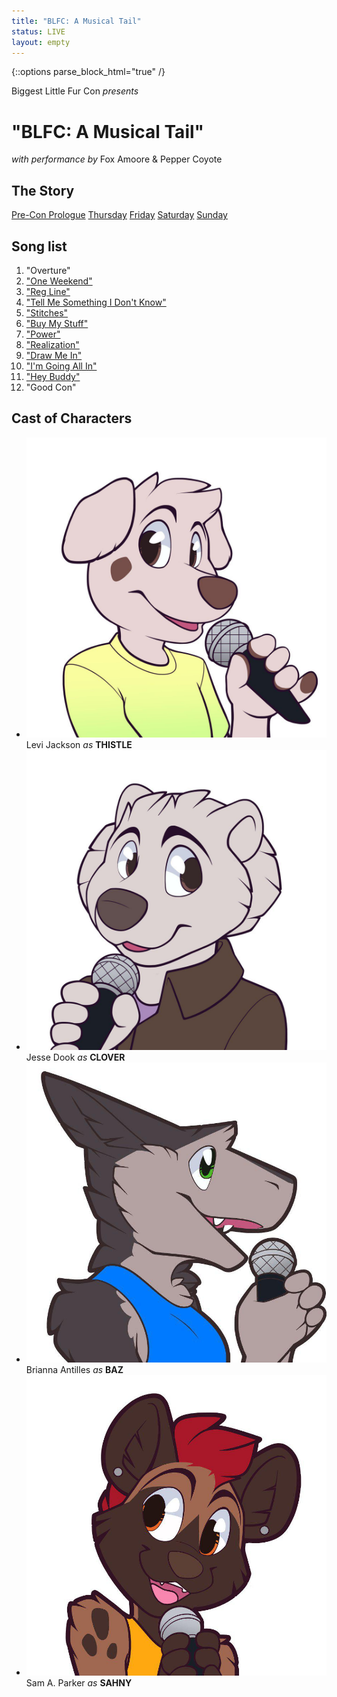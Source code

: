 ```yaml
---
title: "BLFC: A Musical Tail"
status: LIVE
layout: empty
---
```

{::options parse_block_html="true" /}

<div id="titlecard">
Biggest Little Fur Con
<em>presents</em>
<h1>"BLFC: A Musical Tail"</h1>
<em>with performance by</em>
Fox Amoore &amp; Pepper Coyote
</div>



<div id="" class="one-full bg-three textcenter">
<div class="page-wrapper">
<h2>The Story</h2>
<a href="/theme/story-00" class="button">Pre-Con Prologue</a>
<a href="/theme/story-thursday" class="button">Thursday</a>
<a href="/theme/story-friday" class="button">Friday</a>
<a href="/theme/story-saturday" class="button">Saturday</a>
<a href="/theme/story-sunday" class="button">Sunday</a>
</div>
</div>


<div id="card-playlist" class="textcenter one-full bg-two">
<h2>Song list</h2>
<ol>
	<li>"Overture"</li>
	<li><a href="https://foxamoore.bandcamp.com/track/one-weekend" target="_blank">"One Weekend"</a></li>
	<li><a href="https://foxamoore.bandcamp.com/track/reg-line" target="_blank">"Reg Line"</a></li>
	<li><a href="https://foxamoore.bandcamp.com/track/tell-me-something" target="_blank">"Tell Me Something I Don't Know"</a></li>
	<li><a href="https://foxamoore.bandcamp.com/track/stitches" target="_blank">"Stitches"</a></li>
	<li><a href="https://foxamoore.bandcamp.com/track/buy-my-stuff" target="_blank">"Buy My Stuff"</a></li>
	<li><a href="https://foxamoore.bandcamp.com/track/power" target="_blank">"Power"</a></li>
	<li><a href="https://foxamoore.bandcamp.com/track/realization" target="_blank">"Realization"</a></li>
	<li><a href="https://foxamoore.bandcamp.com/track/draw-me-in" target="_blank">"Draw Me In"</a></li>
	<li><a href="https://foxamoore.bandcamp.com/track/goin-all-in" target="_blank">"I'm Going All In"</a></li>
	<li><a href="https://foxamoore.bandcamp.com/track/hey-buddy" target="_blank">"Hey Buddy"</a></li>
	<li>"Good Con"</li>
</ol>

<div class="clear"></div>
</div>


<div id="card-characters-container" class="one-full bg-four textcenter">
<h2>Cast of Characters</h2>

<ul id="card-characters">
	<li class="one_fourth">
		<img src="/assets/theme/art-thistle.jpg">
		Levi Jackson
		<em>as</em>
		<strong>THISTLE</strong>
	</li>
	<li class="one_fourth">
		<img src="/assets/theme/art-clover.jpg">
		Jesse Dook
		<em>as</em>
		<strong>CLOVER</strong>
	</li>
	<li class="one_fourth">
		<img src="/assets/theme/art-baz.jpg">
		Brianna Antilles
		<em>as</em>
		<strong>BAZ</strong>
	</li>
	<li class="one_fourth">
		<img src="/assets/theme/art-sahny.jpg">
		Sam A. Parker
		<em>as</em>
		<strong>SAHNY</strong>
	</li>
</ul>
<div class="clear"></div>
</div>
